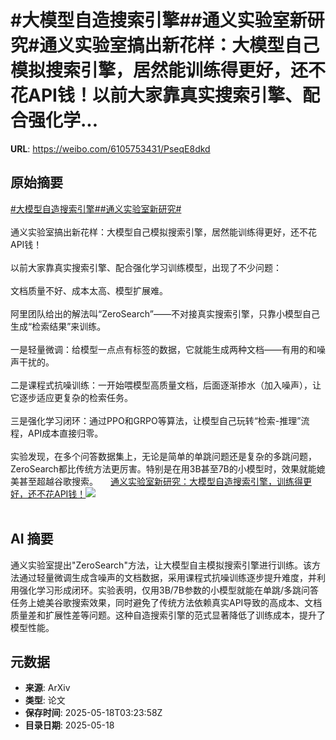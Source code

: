 # #大模型自造搜索引擎##通义实验室新研究#通义实验室搞出新花样：大模型自己模拟搜索引擎，居然能训练得更好，还不花API钱！以前大家靠真实搜索引擎、配合强化学...

**URL**: https://weibo.com/6105753431/PseqE8dkd

## 原始摘要

<a href="https://m.weibo.cn/search?containerid=231522type%3D1%26t%3D10%26q%3D%23%E5%A4%A7%E6%A8%A1%E5%9E%8B%E8%87%AA%E9%80%A0%E6%90%9C%E7%B4%A2%E5%BC%95%E6%93%8E%23&amp;extparam=%23%E5%A4%A7%E6%A8%A1%E5%9E%8B%E8%87%AA%E9%80%A0%E6%90%9C%E7%B4%A2%E5%BC%95%E6%93%8E%23" data-hide=""><span class="surl-text">#大模型自造搜索引擎#</span></a><a href="https://m.weibo.cn/search?containerid=231522type%3D1%26t%3D10%26q%3D%23%E9%80%9A%E4%B9%89%E5%AE%9E%E9%AA%8C%E5%AE%A4%E6%96%B0%E7%A0%94%E7%A9%B6%23&amp;extparam=%23%E9%80%9A%E4%B9%89%E5%AE%9E%E9%AA%8C%E5%AE%A4%E6%96%B0%E7%A0%94%E7%A9%B6%23" data-hide=""><span class="surl-text">#通义实验室新研究#</span></a><br><br>通义实验室搞出新花样：大模型自己模拟搜索引擎，居然能训练得更好，还不花API钱！<br><br>以前大家靠真实搜索引擎、配合强化学习训练模型，出现了不少问题：<br><br>文档质量不好、成本太高、模型扩展难。<br><br>阿里团队给出的解法叫“ZeroSearch”——不对接真实搜索引擎，只靠小模型自己生成“检索结果”来训练。<br><br>一是轻量微调：给模型一点点有标签的数据，它就能生成两种文档——有用的和噪声干扰的。  <br><br>二是课程式抗噪训练：一开始喂模型高质量文档，后面逐渐掺水（加入噪声），让它逐步适应更复杂的检索任务。  <br><br>三是强化学习闭环：通过PPO和GRPO等算法，让模型自己玩转“检索-推理”流程，API成本直接归零。<br><br>实验发现，在多个问答数据集上，无论是简单的单跳问题还是复杂的多跳问题，ZeroSearch都比传统方法更厉害。特别是在用3B甚至7B的小模型时，效果就能媲美甚至超越谷歌搜索。 <a href="https://weibo.com/ttarticle/p/show?id=2309405167286524182570" data-hide=""><span class="url-icon"><img style="width: 1rem;height: 1rem" src="https://h5.sinaimg.cn/upload/2015/09/25/3/timeline_card_small_article_default.png" referrerpolicy="no-referrer"></span><span class="surl-text">通义实验室新研究：大模型自造搜索引擎，训练得更好，还不花API钱！</span></a><img style="" src="https://tvax1.sinaimg.cn/large/006Fd7o3ly1i1ifor1v69j30oc0dpta9.jpg" referrerpolicy="no-referrer"><br><br>

## AI 摘要

通义实验室提出"ZeroSearch"方法，让大模型自主模拟搜索引擎进行训练。该方法通过轻量微调生成含噪声的文档数据，采用课程式抗噪训练逐步提升难度，并利用强化学习形成闭环。实验表明，仅用3B/7B参数的小模型就能在单跳/多跳问答任务上媲美谷歌搜索效果，同时避免了传统方法依赖真实API导致的高成本、文档质量差和扩展性差等问题。这种自造搜索引擎的范式显著降低了训练成本，提升了模型性能。

## 元数据

- **来源**: ArXiv
- **类型**: 论文
- **保存时间**: 2025-05-18T03:23:58Z
- **目录日期**: 2025-05-18
